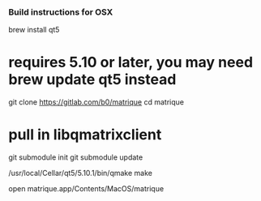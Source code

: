### Build instructions for OSX

brew install qt5
# requires 5.10 or later, you may need brew update qt5 instead

git clone https://gitlab.com/b0/matrique
cd matrique

# pull in libqmatrixclient
git submodule init
git submodule update

/usr/local/Cellar/qt5/5.10.1/bin/qmake 
make

open matrique.app/Contents/MacOS/matrique 
